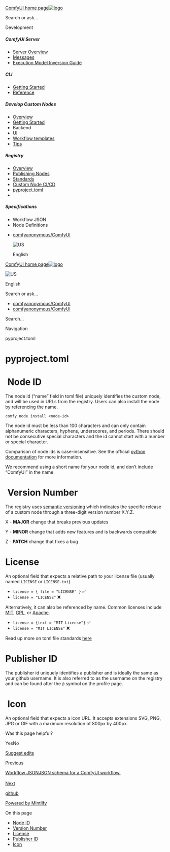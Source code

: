 [ComfyUI home page![logo](https://mintlify.s3.us-west-1.amazonaws.com/dripart/logo.png)](http://docs.comfy.org/)

Search or ask...

Development

##### ComfyUI Server

- [Server Overview](http://docs.comfy.org/essentials/comfyui-server/comms_overview)
- [Messages](http://docs.comfy.org/essentials/comfyui-server/comms_messages)
- [Execution Model Inversion Guide](http://docs.comfy.org/essentials/comfyui-server/execution_model_inversion_guide)

##### CLI

- [Getting Started](http://docs.comfy.org/comfy-cli/getting-started)
- [Reference](http://docs.comfy.org/comfy-cli/reference)

##### Develop Custom Nodes

- [Overview](http://docs.comfy.org/custom-nodes/overview)
- [Getting Started](http://docs.comfy.org/custom-nodes/walkthrough)
- Backend
- UI
- [Workflow templates](http://docs.comfy.org/custom-nodes/workflow_templates)
- [Tips](http://docs.comfy.org/custom-nodes/tips)

##### Registry

- [Overview](http://docs.comfy.org/registry/overview)
- [Publishing Nodes](http://docs.comfy.org/registry/publishing)
- [Standards](http://docs.comfy.org/registry/standards)
- [Custom Node CI/CD](http://docs.comfy.org/registry/cicd)
- [pyproject.toml](http://docs.comfy.org/registry/specifications)
- [](http://docs.comfy.org/)

##### Specifications

- Workflow JSON
- Node Definitions

<!--THE END-->

- [comfyanonymous/ComfyUI](https://github.com/comfyanonymous/ComfyUI)
  
  ![US](https://purecatamphetamine.github.io/country-flag-icons/1x1/US.svg)
  
  English

[ComfyUI home page![logo](https://mintlify.s3.us-west-1.amazonaws.com/dripart/logo.png)](http://docs.comfy.org/)

![US](https://purecatamphetamine.github.io/country-flag-icons/1x1/US.svg)

English

Search or ask...

- [comfyanonymous/ComfyUI](https://github.com/comfyanonymous/ComfyUI)
- [comfyanonymous/ComfyUI](https://github.com/comfyanonymous/ComfyUI)

Search...

Navigation

pyproject.toml

# pyproject.toml

# [​](http://docs.comfy.org#node-id) Node ID

The node id (“name” field in toml file) uniquely identifies the custom node, and will be used in URLs from the registry. Users can also install the node by referencing the name.

`comfy node install <node-id>`

The node id must be less than 100 characters and can only contain alphanumeric characters, hyphens, underscores, and periods. There should not be consecutive special characters and the id cannot start with a number or special character.

Comparison of node ids is case-insensitive. See the official [python documentation](https://packaging.python.org/en/latest/guides/writing-pyproject-toml/#name) for more information.

We recommend using a short name for your node id, and don’t include “ComfyUI” in the name.

# [​](http://docs.comfy.org#version-number) Version Number

The registry uses [semantic versioning](https://semver.org/) which indicates the specific release of a custom node through a three-digit version number X.Y.Z.

X - **MAJOR** change that breaks previous updates

Y - **MINOR** change that adds new features and is backwards compatible

Z - **PATCH** change that fixes a bug

# [​](http://docs.comfy.org#license) License

An optional field that expects a relative path to your license file (usually named `LICENSE` or `LICENSE.txt`).

- `license = { file = "LICENSE" }` ✅
- `license = "LICENSE"` ❌

Alternatively, it can also be referenced by name. Common licenses include [MIT](https://opensource.org/license/mit), [GPL](https://www.gnu.org/licenses/gpl-3.0.en.html), or [Apache](https://www.apache.org/licenses/LICENSE-2.0).

- `license = {text = "MIT License"}` ✅
- `license = "MIT LICENSE"` ❌

Read up more on toml file standards [here](https://packaging.python.org/en/latest/guides/writing-pyproject-toml/#license)

# [​](http://docs.comfy.org#publisher-id) Publisher ID

The publisher id uniquely identifies a publisher and is ideally the same as your github username. It is also referred to as the username on the registry and can be found after the `@` symbol on the profile page.

# [​](http://docs.comfy.org#icon) Icon

An optional field that expects a icon URL. It accepts extensions SVG, PNG, JPG or GIF with a maximum resolution of 800px by 400px.

Was this page helpful?

YesNo

[Suggest edits](https://github.com/comfy-org/docs/edit/main/registry/specifications.mdx)

[Previous](http://docs.comfy.org/registry/cicd)

[Workflow JSONJSON schema for a ComfyUI workflow.  
\
Next](http://docs.comfy.org/specs/workflow_json)

[github](https://github.com/comfyanonymous/ComfyUI/)

[Powered by Mintlify](https://mintlify.com/preview-request?utm_campaign=poweredBy&utm_medium=referral&utm_source=docs.comfy.org)

On this page

- [Node ID](http://docs.comfy.org#node-id)
- [Version Number](http://docs.comfy.org#version-number)
- [License](http://docs.comfy.org#license)
- [Publisher ID](http://docs.comfy.org#publisher-id)
- [Icon](http://docs.comfy.org#icon)